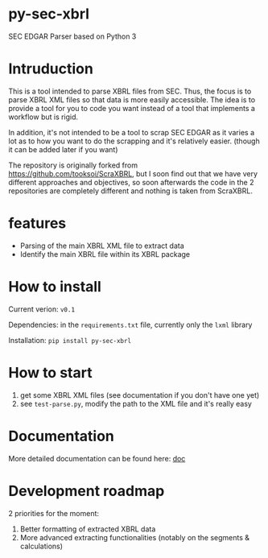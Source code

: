 # py-sec-xbrl
SEC EDGAR Parser based on Python 3

# Intruduction
This is a tool intended to parse XBRL files from SEC. Thus, the focus is to parse XBRL XML files so that data is more easily accessible. The idea is to provide a tool for you to code you want instead of a tool that implements a workflow but is rigid.

In addition, it's not intended to be a tool to scrap SEC EDGAR as it varies a lot as to how you want to do the scrapping and it's relatively easier. (though it can be added later if you want)

The repository is originally forked from https://github.com/tooksoi/ScraXBRL, but I soon find out that we have very different approaches and objectives, so soon afterwards the code in the 2 repositories are completely different and nothing is taken from ScraXBRL.

# features
- Parsing of the main XBRL XML file to extract data
- Identify the main XBRL file within its XBRL package

# How to install
Current verion: `v0.1`

Dependencies: in the `requirements.txt` file, currently only the `lxml` library

Installation:
`pip install py-sec-xbrl`

# How to start
1. get some XBRL XML files (see documentation if you don't have one yet)
2. see `test-parse.py`, modify the path to the XML file and it's really easy

# Documentation
More detailed documentation can be found here: [doc](/doc/README.MD)

# Development roadmap
2 priorities for the moment:
1. Better formatting of extracted XBRL data
2. More advanced extracting functionalities (notably on the segments & calculations)
